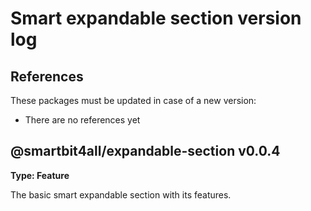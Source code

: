 # Smart expandable section version log

## References

These packages must be updated in case of a new version:

-   There are no references yet

## @smartbit4all/expandable-section v0.0.4

**Type: Feature**

The basic smart expandable section with its features.
